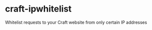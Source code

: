 craft-ipwhitelist
=================

Whitelist requests to your Craft website from only certain IP addresses
